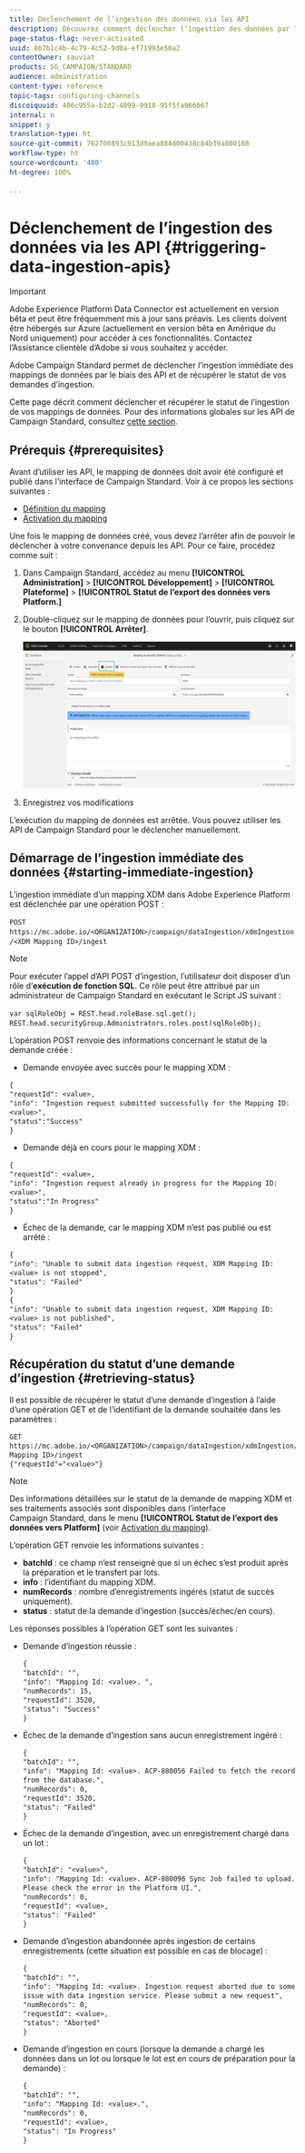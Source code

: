 ```yaml
---
title: Déclenchement de l’ingestion des données via les API
description: Découvrez comment déclencher l’ingestion des données par le biais des API.
page-status-flag: never-activated
uuid: 867b1c4b-4c79-4c52-9d0a-ef71993e50a2
contentOwner: sauviat
products: SG_CAMPAIGN/STANDARD
audience: administration
content-type: reference
topic-tags: configuring-channels
discoiquuid: 406c955a-b2d2-4099-9918-95f5fa966067
internal: n
snippet: y
translation-type: ht
source-git-commit: 762700893c913d9aea884d00438c84b39a800188
workflow-type: ht
source-wordcount: '480'
ht-degree: 100%

---
```



# Déclenchement de l’ingestion des données via les API {#triggering-data-ingestion-apis}

>[!IMPORTANT]
>
>Adobe Experience Platform Data Connector est actuellement en version bêta et peut être fréquemment mis à jour sans préavis. Les clients doivent être hébergés sur Azure (actuellement en version bêta en Amérique du Nord uniquement) pour accéder à ces fonctionnalités. Contactez l’Assistance clientèle d’Adobe si vous souhaitez y accéder.

Adobe Campaign Standard permet de déclencher l’ingestion immédiate des mappings de données par le biais des API et de récupérer le statut de vos demandes d’ingestion.

Cette page décrit comment déclencher et récupérer le statut de l’ingestion de vos mappings de données. Pour des informations globales sur les API de Campaign Standard, consultez [cette section](../../api/using/get-started-apis.md).

## Prérequis {#prerequisites}

Avant d’utiliser les API, le mapping de données doit avoir été configuré et publié dans l’interface de Campaign Standard. Voir à ce propos les sections suivantes :

* [Définition du mapping](../../developing/using/aep-mapping-definition.md)
* [Activation du mapping](../../developing/using/aep-mapping-activation.md)

Une fois le mapping de données créé, vous devez l’arrêter afin de pouvoir le déclencher à votre convenance depuis les API. Pour ce faire, procédez comme suit :

1. Dans Campaign Standard, accédez au menu **[!UICONTROL Administration]** > **[!UICONTROL Développement]** > **[!UICONTROL Plateforme]** > **[!UICONTROL Statut de l’export des données vers Platform.]**

1. Double-cliquez sur le mapping de données pour l’ouvrir, puis cliquez sur le bouton **[!UICONTROL Arrêter]**.

   ![](assets/aep_datamapping_stop.png)

1. Enregistrez vos modifications

L’exécution du mapping de données est arrêtée. Vous pouvez utiliser les API de Campaign Standard pour le déclencher manuellement.

## Démarrage de l’ingestion immédiate des données {#starting-immediate-ingestion}

L’ingestion immédiate d’un mapping XDM dans Adobe Experience Platform est déclenchée par une opération POST :

`POST https://mc.adobe.io/<ORGANIZATION>/campaign/dataIngestion/xdmIngestion/<XDM Mapping ID>/ingest`

>[!NOTE]
>
>Pour exécuter l’appel d’API POST d’ingestion, l’utilisateur doit disposer d’un rôle d’**exécution de fonction SQL**. Ce rôle peut être attribué par un administrateur de Campaign Standard en exécutant le Script JS suivant :
>
>`var sqlRoleObj = REST.head.roleBase.sql.get();
REST.head.securityGroup.Administrators.roles.post(sqlRoleObj);`

L’opération POST renvoie des informations concernant le statut de la demande créée :

* Demande envoyée avec succès pour le mapping XDM :

```
{
"requestId": <value>,
"info": "Ingestion request submitted successfully for the Mapping ID: <value>",
"status":"Success"
}
```

* Demande déjà en cours pour le mapping XDM :

```
{
"requestId": <value>,
"info": "Ingestion request already in progress for the Mapping ID: <value>",
"status":"In Progress"
}
```

* Échec de la demande, car le mapping XDM n’est pas publié ou est arrêté :

```
{
"info": "Unable to submit data ingestion request, XDM Mapping ID: <value> is not stopped",
"status": "Failed"
}
{
"info": "Unable to submit data ingestion request, XDM Mapping ID: <value> is not published",
"status": "Failed"
}
```

## Récupération du statut d’une demande d’ingestion {#retrieving-status}

Il est possible de récupérer le statut d’une demande d’ingestion à l’aide d’une opération GET et de l’identifiant de la demande souhaitée dans les paramètres :

```
GET https://mc.adobe.io/<ORGANIZATION>/campaign/dataIngestion/xdmIngestion/<XDM Mapping ID>/ingest
{"requestId"="<value>"}
```

>[!NOTE]
Des informations détaillées sur le statut de la demande de mapping XDM et ses traitements associés sont disponibles dans l’interface Campaign Standard, dans le menu **[!UICONTROL Statut de l’export des données vers Platform]** (voir [Activation du mapping](../../developing/using/aep-mapping-activation.md)).

L’opération GET renvoie les informations suivantes :

* **batchId** : ce champ n’est renseigné que si un échec s’est produit après la préparation et le transfert par lots.
* **info** : l’identifiant du mapping XDM.
* **numRecords** : nombre d’enregistrements ingérés (statut de succès uniquement).
* **status** : statut de la demande d’ingestion (succès/échec/en cours).

Les réponses possibles à l’opération GET sont les suivantes :

* Demande d’ingestion réussie :

   ```
   {
   "batchId": "",
   "info": "Mapping Id: <value>. ",
   "numRecords": 15,
   "requestId": 3520,
   "status": "Success"
   }
   ```

* Échec de la demande d’ingestion sans aucun enregistrement ingéré :

   ```
   {
   "batchId": "",
   "info": "Mapping Id: <value>. ACP-880056 Failed to fetch the record from the database.",
   "numRecords": 0,
   "requestId": 3520,
   "status": "Failed"
   }
   ```

* Échec de la demande d’ingestion, avec un enregistrement chargé dans un lot :

   ```
   {
   "batchId": "<value>",
   "info": "Mapping Id: <value>. ACP-880096 Sync Job failed to upload. Please check the error in the Platform UI.",
   "numRecords": 0,
   "requestId": <value>,
   "status": "Failed"
   }
   ```

* Demande d’ingestion abandonnée après ingestion de certains enregistrements (cette situation est possible en cas de blocage) :

   ```
   {
   "batchId": "",
   "info": "Mapping Id: <value>. Ingestion request aborted due to some issue with data ingestion service. Please submit a new request",
   "numRecords": 0,
   "requestId": <value>,
   "status": "Aborted"
   }
   ```

* Demande d’ingestion en cours (lorsque la demande a chargé les données dans un lot ou lorsque le lot est en cours de préparation pour la demande) :

   ```
   {
   "batchId": "",
   "info": "Mapping Id: <value>.",
   "numRecords": 0,
   "requestId": <value>,
   "status": "In Progress"
   }
   ```

